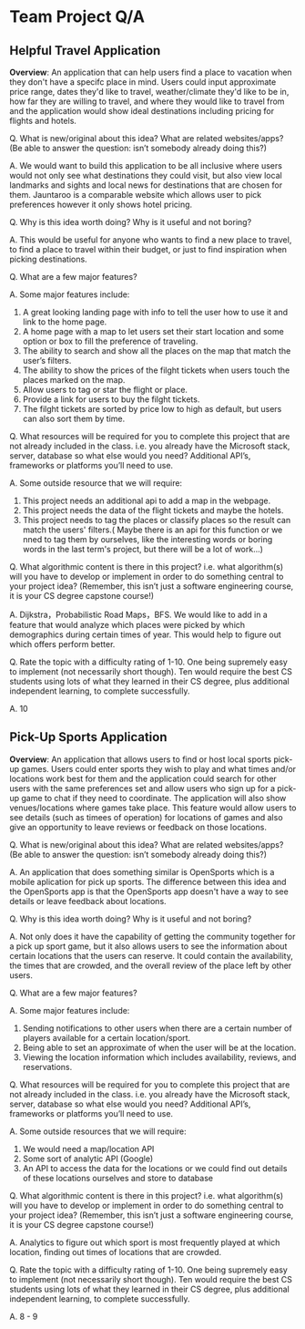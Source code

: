 # Team Project Q/A

## Helpful Travel Application
**Overview**: An application that can help users find a place to vacation when they don't have a specifc place in mind. Users could input approximate price range, dates they'd like to travel, weather/climate they'd like to be in, how far they are willing to travel, and where they would like to travel from and the application would show ideal destinations including pricing for flights and hotels. 

Q. What is new/original about this idea? What are related websites/apps? (Be able to answer the question: isn’t somebody already doing this?)

A. We would want to build this application to be all inclusive where users would not only see what destinations they could visit, but also view local landmarks and sights and local news for destinations that are chosen for them. Jauntaroo is a comparable website which allows user to pick preferences however it only shows hotel pricing. 

Q. Why is this idea worth doing? Why is it useful and not boring?

A. This would be useful for anyone who wants to find a new place to travel, to find a place to travel within their budget, or just to find inspiration when picking destinations. 

Q. What are a few major features?

A. Some major features include:
1. A great looking landing page with info to tell the user how to use it and link to the home page.
2. A home page with a map to let users set their start location and some option or box to fill the preference of traveling.
3. The ability to search and show all the places on the map that match the user’s filters.
4. The ability to show the prices of the filght tickets when users touch the places marked on the map.
5. Allow users to tag or star the flight or place.
6. Provide a link for users to buy the filght tickets.
7. The filght tickets are sorted by price low to high as default, but users can also sort them by time.

Q. What resources will be required for you to complete this project that are not already included in the class. i.e. you already have the Microsoft stack, server, database so what else would you need? Additional API’s, frameworks or platforms you’ll need to use.

A. Some outside resource that we will require:
1. This project needs an additional api to add a map in the webpage.
2. This project needs the data of the flight tickets and maybe the hotels.
3. This project needs to tag the places or classify places so the result can match the users' filters.( Maybe there is an api for this function or we nned to tag them by ourselves, like the interesting words or boring words in the last term's project, but there will be a lot of work...)

Q. What algorithmic content is there in this project? i.e. what algorithm(s) will you have to develop or implement in order to do something central to your project idea? (Remember, this isn’t just a software engineering course, it is your CS degree capstone course!)

A. Dijkstra，Probabilistic Road Maps，BFS. We would like to add in a feature that would analyze which places were picked by which demographics during certain times of year. This would help to figure out which offers perform better. 

Q. Rate the topic with a difficulty rating of 1-10. One being supremely easy to implement (not necessarily short though). Ten would require the best CS students using lots of what they learned in their CS degree, plus additional independent learning, to complete successfully.

A. 10


## Pick-Up Sports Application
**Overview**: An application that allows users to find or host local sports pick-up games. Users could enter sports they wish to play and what times and/or locations work best for them and the application could search for other users with the same preferences set and allow users who sign up for a pick-up game to chat if they need to coordinate. The application will also show venues/locations where games take place. This feature would allow users to see details (such as timees of operation) for locations of games and also give an opportunity to leave reviews or feedback on those locations. 

Q. What is new/original about this idea? What are related websites/apps? (Be able to answer the question: isn’t somebody already doing this?)

A. An application that does something similar is OpenSports which is a mobile aplication for pick up sports. The difference between this idea and the OpenSports app is that the OpenSports app doesn't have a way to see details or leave feedback about locations.

Q. Why is this idea worth doing? Why is it useful and not boring?

A. Not only does it have the capability of getting the community together for a pick up sport game, but it also allows users to see the information about certain locations that the users can reserve. It could contain the availability, the times that are crowded, and the overall review of the place left by other users. 

Q. What are a few major features?

A. Some major features include:
1. Sending notifications to other users when there are a certain number of players available for a certain location/sport. 
2. Being able to set an approximate of when the user will be at the location. 
3. Viewing the location information which includes availability, reviews, and reservations. 

Q. What resources will be required for you to complete this project that are not already included in the class. i.e. you already have the Microsoft stack, server, database so what else would you need? Additional API’s, frameworks or platforms you’ll need to use.

A. Some outside resources that we will require:
1. We would need a map/location API
2. Some sort of analytic API (Google)
3. An API to access the data for the locations or we could find out details of these locations ourselves and store to database

Q. What algorithmic content is there in this project? i.e. what algorithm(s) will you have to develop or implement in order to do something central to your project idea? (Remember, this isn’t just a software engineering course, it is your CS degree capstone course!)

A. Analytics to figure out which sport is most frequently played at which location, finding out times of locations that are crowded. 

Q. Rate the topic with a difficulty rating of 1-10. One being supremely easy to implement (not necessarily short though). Ten would require the best CS students using lots of what they learned in their CS degree, plus additional independent learning, to complete successfully.

A. 8 - 9 